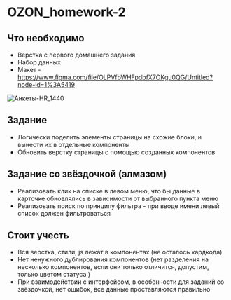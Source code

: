 # OZON_homework-2

## Что необходимо ##

+ Верстка с первого домашнего задания
+ Набор данных
+ Макет - https://www.figma.com/file/OLPVfbWHFpdbfX7OKgu0QG/Untitled?node-id=1%3A5419

![Анкеты-HR_1440](https://user-images.githubusercontent.com/58878188/195977583-34859fda-2174-4cbf-b782-e5352f0d00a9.png)



## Задание ##
+ Логически поделить элементы страницы на схожие блоки, и вынести их в отдельные компоненты
+ Обновить верстку страницы с помощью созданных компонентов

## Задание со звёздочкой (алмазом) ##

+ Реализовать клик на списке в левом меню, что бы данные в карточке обновлялись в зависимости от выбранного пункта меню
+ Реализовать поиск по принципу фильтра - при вводе имени левый список должен фильтроваться

## Стоит учесть ##

+ Вся верстка, стили, js лежат в компонентах (не осталось хардкода)
+ Нет ненужного дублирования компонентов (нет разделения на несколько компонентов, если они только отличится, допустим, только цветом статуса )
+ При взаимодействии с интерфейсом, в особенности для заданий со звёздочкой, нет ошибок, все данные проставляются правильно
